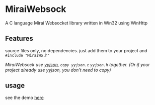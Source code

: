 # MiraiWebsock
A C language Mirai Websocket library written in Win32 using WinHttp

## Features

source files only, no dependencies. just add them to your project and `#include "MiraiWS.h"`

*MiraiWebsock use [yyjson](https://github.com/ibireme/yyjson), `copy yyjson.c` `yyjson.h` together. (Or if your project already use yyjson, you don't need to copy)*

## usage

see the demo [here](https://github.com/kernelbin/MiraiWebsockDemo)
